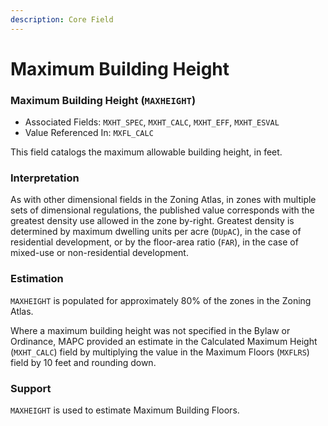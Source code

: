 ```yaml
---
description: Core Field
---
```


# Maximum Building Height

### Maximum Building Height \(`MAXHEIGHT`\)  

* Associated Fields: `MXHT_SPEC`, `MXHT_CALC`, `MXHT_EFF`, `MXHT_ESVAL` 
* Value Referenced In: `MXFL_CALC` 

This field catalogs the maximum allowable building height, in feet. 

### Interpretation

As with other dimensional fields in the Zoning Atlas, in zones with multiple sets of dimensional regulations, the published value corresponds with the greatest density use allowed in the zone by-right.  Greatest density is determined by maximum dwelling units per acre \(`DUpAC`\), in the case of residential development, or by the floor-area ratio \(`FAR`\), in the case of mixed-use or non-residential development. 

### Estimation

`MAXHEIGHT` is populated for approximately 80% of the zones in the Zoning Atlas. 

Where a maximum building height was not specified in the Bylaw or Ordinance, MAPC provided an estimate in the Calculated Maximum Height \(`MXHT_CALC`\) field by multiplying the value in the Maximum Floors \(`MXFLRS`\) field by 10 feet and rounding down. 

### Support

`MAXHEIGHT` is used to estimate Maximum Building Floors.

